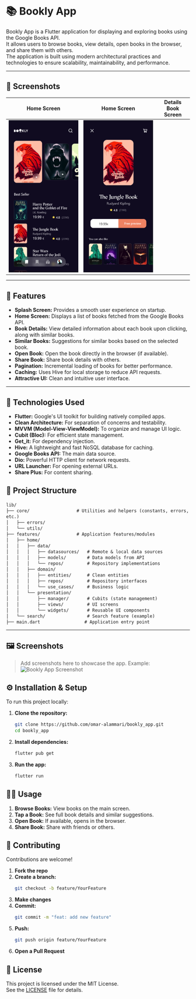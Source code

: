 # 📚 Bookly App

Bookly App is a Flutter application for displaying and exploring books using the Google Books API.  
It allows users to browse books, view details, open books in the browser, and share them with others.  
The application is built using modern architectural practices and technologies to ensure scalability, maintainability, and performance.

---

## 📱 Screenshots

| Home Screen | Home Screen | Details Book Screen |
|:---:|:---:|:---:|
| ![Home Screen](assets/screenshots/1-home.png) | ![Details Book Screen](assets/screenshots/2-details.png) |

---

## 🌟 Features

- **Splash Screen:** Provides a smooth user experience on startup.
- **Home Screen:** Displays a list of books fetched from the Google Books API.
- **Book Details:** View detailed information about each book upon clicking, along with similar books.
- **Similar Books:** Suggestions for similar books based on the selected book.
- **Open Book:** Open the book directly in the browser (if available).
- **Share Book:** Share book details with others.
- **Pagination:** Incremental loading of books for better performance.
- **Caching:** Uses Hive for local storage to reduce API requests.
- **Attractive UI:** Clean and intuitive user interface.

---

## 🚀 Technologies Used

- **Flutter:** Google's UI toolkit for building natively compiled apps.
- **Clean Architecture:** For separation of concerns and testability.
- **MVVM (Model-View-ViewModel):** To organize and manage UI logic.
- **Cubit (Bloc):** For efficient state management.
- **Get_it:** For dependency injection.
- **Hive:** A lightweight and fast NoSQL database for caching.
- **Google Books API:** The main data source.
- **Dio:** Powerful HTTP client for network requests.
- **URL Launcher:** For opening external URLs.
- **Share Plus:** For content sharing.

## 📂 Project Structure

```
lib/
├── core/                  # Utilities and helpers (constants, errors, etc.)
│   ├── errors/
│   └── utils/
├── features/              # Application features/modules
│   ├── home/
│   │   ├── data/
│   │   │   ├── datasources/   # Remote & local data sources
│   │   │   ├── models/        # Data models from API
│   │   │   └── repos/         # Repository implementations
│   │   ├── domain/
│   │   │   ├── entities/      # Clean entities
│   │   │   ├── repos/         # Repository interfaces
│   │   │   └── use_cases/     # Business logic
│   │   └── presentation/
│   │       ├── manager/       # Cubits (state management)
│   │       ├── views/         # UI screens
│   │       └── widgets/       # Reusable UI components
│   └── search/                # Search feature (example)
├── main.dart                 # Application entry point
```

---


## 🖼️ Screenshots

> Add screenshots here to showcase the app. Example:  
> ![Bookly App Screenshot](path/to/screenshot.png)

## ⚙️ Installation & Setup

To run this project locally:

1. **Clone the repository:**
   ```bash
   git clone https://github.com/omar-alammari/bookly_app.git
   cd bookly_app
   ```

2. **Install dependencies:**
   ```bash
   flutter pub get
   ```

3. **Run the app:**
   ```bash
   flutter run
   ```

## 👨‍💻 Usage

1. **Browse Books:** View books on the main screen.
2. **Tap a Book:** See full book details and similar suggestions.
3. **Open Book:** If available, opens in the browser.
4. **Share Book:** Share with friends or others.

## 🤝 Contributing

Contributions are welcome!

1. **Fork the repo**
2. **Create a branch:**  
   ```bash
   git checkout -b feature/YourFeature
   ```
3. **Make changes**
4. **Commit:**  
   ```bash
   git commit -m "feat: add new feature"
   ```
5. **Push:**  
   ```bash
   git push origin feature/YourFeature
   ```
6. **Open a Pull Request**

## 📄 License

This project is licensed under the MIT License.  
See the [LICENSE](LICENSE) file for details.
